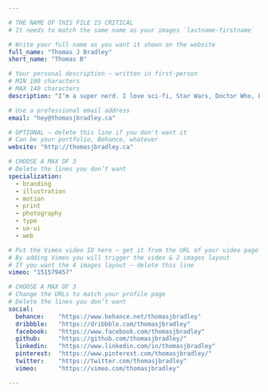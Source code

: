 ```yaml
---

# THE NAME OF THIS FILE IS CRITICAL
# It needs to match the same name as your images `lastname-firstname`

# Write your full name as you want it shown on the website
full_name: "Thomas J Bradley"
short_name: "Thomas B"

# Your personal description — written in first-person
# MIN 100 characters
# MAX 140 characters
description: "I’m a super nerd. I love sci-fi, Star Wars, Doctor Who, Firefly, Star Trek, Ghostbusters, Godzilla, science, space, and dinosaurs."

# Use a professional email address
email: "hey@thomasjbradley.ca"

# OPTIONAL — delete this line if you don't want it
# Can be your portfolio, Behance, whatever
website: "http://thomasjbradley.ca"

# CHOOSE A MAX OF 3
# Delete the lines you don’t want
specialization:
  - branding
  - illustration
  - motion
  - print
  - photography
  - type
  - ux-ui
  - web

# Put the Vimeo video ID here — get it from the URL of your video page
# By adding Vimeo you will trigger the video & 2 images layout
# If you want the 4 images layout — delete this line
vimeo: "151579457"

# CHOOSE A MAX OF 3
# Change the URLs to match your profile page
# Delete the lines you don’t want
social:
  behance:    "https://www.behance.net/thomasjbradley"
  dribbble:   "https://dribbble.com/thomasjbradley"
  facebook:   "https://www.facebook.com/thomasjbradley"
  github:     "https://github.com/thomasjbradley/"
  linkedin:   "https://www.linkedin.com/in/thomasjbradley"
  pinterest:  "https://www.pinterest.com/thomasjbradley/"
  twitter:    "https://twitter.com/thomasjbradley"
  vimeo:      "https://vimeo.com/thomasjbradley"

---
```

